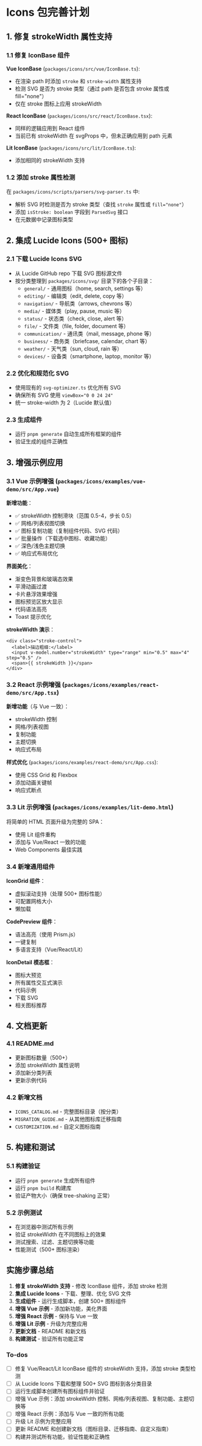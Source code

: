 <!-- be616230-4580-4c52-8844-19e9ab08b493 2676113a-a507-4e45-88d1-32e1ba87ab53 -->
# Icons 包完善计划

## 1. 修复 strokeWidth 属性支持

### 1.1 修复 IconBase 组件

**Vue IconBase** (`packages/icons/src/vue/IconBase.ts`):

- 在渲染 path 时添加 `stroke` 和 `stroke-width` 属性支持
- 检测 SVG 是否为 stroke 类型（通过 path 是否包含 stroke 属性或 fill="none"）
- 仅在 stroke 图标上应用 strokeWidth

**React IconBase** (`packages/icons/src/react/IconBase.tsx`):

- 同样的逻辑应用到 React 组件
- 当前已有 strokeWidth 在 svgProps 中，但未正确应用到 path 元素

**Lit IconBase** (`packages/icons/src/lit/IconBase.ts`):

- 添加相同的 strokeWidth 支持

### 1.2 添加 stroke 属性检测

在 `packages/icons/scripts/parsers/svg-parser.ts` 中:

- 解析 SVG 时检测是否为 stroke 类型（查找 `stroke` 属性或 `fill="none"`）
- 添加 `isStroke: boolean` 字段到 `ParsedSvg` 接口
- 在元数据中记录图标类型

## 2. 集成 Lucide Icons (500+ 图标)

### 2.1 下载 Lucide Icons SVG

- 从 Lucide GitHub repo 下载 SVG 图标源文件
- 按分类整理到 `packages/icons/svg/` 目录下的各个子目录：
  - `general/` - 通用图标（home, search, settings 等）
  - `editing/` - 编辑类（edit, delete, copy 等）
  - `navigation/` - 导航类（arrows, chevrons 等）
  - `media/` - 媒体类（play, pause, music 等）
  - `status/` - 状态类（check, close, alert 等）
  - `file/` - 文件类（file, folder, document 等）
  - `communication/` - 通讯类（mail, message, phone 等）
  - `business/` - 商务类（briefcase, calendar, chart 等）
  - `weather/` - 天气类（sun, cloud, rain 等）
  - `devices/` - 设备类（smartphone, laptop, monitor 等）

### 2.2 优化和规范化 SVG

- 使用现有的 `svg-optimizer.ts` 优化所有 SVG
- 确保所有 SVG 使用 `viewBox="0 0 24 24"`
- 统一 stroke-width 为 2（Lucide 默认值）

### 2.3 生成组件

- 运行 `pnpm generate` 自动生成所有框架的组件
- 验证生成的组件正确性

## 3. 增强示例应用

### 3.1 Vue 示例增强 (`packages/icons/examples/vue-demo/src/App.vue`)

**新增功能**：

- ✅ strokeWidth 控制滑块（范围 0.5-4，步长 0.5）
- ✅ 网格/列表视图切换
- ✅ 图标复制功能（复制组件代码、SVG 代码）
- ✅ 批量操作（下载选中图标、收藏功能）
- ✅ 深色/浅色主题切换
- ✅ 响应式布局优化

**界面美化**：

- 渐变色背景和玻璃态效果
- 平滑动画过渡
- 卡片悬浮效果增强
- 图标预览区放大显示
- 代码语法高亮
- Toast 提示优化

**strokeWidth 演示**：

```vue
<div class="stroke-control">
  <label>描边粗细:</label>
  <input v-model.number="strokeWidth" type="range" min="0.5" max="4" step="0.5" />
  <span>{{ strokeWidth }}</span>
</div>
```

### 3.2 React 示例增强 (`packages/icons/examples/react-demo/src/App.tsx`)

**新增功能**（与 Vue 一致）：

- strokeWidth 控制
- 网格/列表视图
- 复制功能
- 主题切换
- 响应式布局

**样式优化** (`packages/icons/examples/react-demo/src/App.css`):

- 使用 CSS Grid 和 Flexbox
- 添加动画关键帧
- 响应式断点

### 3.3 Lit 示例增强 (`packages/icons/examples/lit-demo.html`)

将简单的 HTML 页面升级为完整的 SPA：

- 使用 Lit 组件重构
- 添加与 Vue/React 一致的功能
- Web Components 最佳实践

### 3.4 新增通用组件

**IconGrid 组件**：

- 虚拟滚动支持（处理 500+ 图标性能）
- 可配置网格大小
- 懒加载

**CodePreview 组件**：

- 语法高亮（使用 Prism.js）
- 一键复制
- 多语言支持（Vue/React/Lit）

**IconDetail 模态框**：

- 图标大预览
- 所有属性交互式演示
- 代码示例
- 下载 SVG
- 相关图标推荐

## 4. 文档更新

### 4.1 README.md

- 更新图标数量（500+）
- 添加 strokeWidth 属性说明
- 添加新分类列表
- 更新示例代码

### 4.2 新增文档

- `ICONS_CATALOG.md` - 完整图标目录（按分类）
- `MIGRATION_GUIDE.md` - 从其他图标库迁移指南
- `CUSTOMIZATION.md` - 自定义图标指南

## 5. 构建和测试

### 5.1 构建验证

- 运行 `pnpm generate` 生成所有组件
- 运行 `pnpm build` 构建库
- 验证产物大小（确保 tree-shaking 正常）

### 5.2 示例测试

- 在浏览器中测试所有示例
- 验证 strokeWidth 在不同图标上的效果
- 测试搜索、过滤、主题切换等功能
- 性能测试（500+ 图标渲染）

## 实施步骤总结

1. **修复 strokeWidth 支持** - 修改 IconBase 组件，添加 stroke 检测
2. **集成 Lucide Icons** - 下载、整理、优化 SVG 文件
3. **生成组件** - 运行生成脚本，创建 500+ 图标组件
4. **增强 Vue 示例** - 添加新功能，美化界面
5. **增强 React 示例** - 保持与 Vue 一致
6. **增强 Lit 示例** - 升级为完整应用
7. **更新文档** - README 和新文档
8. **构建测试** - 验证所有功能正常

### To-dos

- [ ] 修复 Vue/React/Lit IconBase 组件的 strokeWidth 支持，添加 stroke 类型检测
- [ ] 从 Lucide Icons 下载和整理 500+ SVG 图标到各分类目录
- [ ] 运行生成脚本创建所有图标组件并验证
- [ ] 增强 Vue 示例：添加 strokeWidth 控制、网格/列表视图、复制功能、主题切换等
- [ ] 增强 React 示例：添加与 Vue 一致的所有功能
- [ ] 升级 Lit 示例为完整应用
- [ ] 更新 README 和创建新文档（图标目录、迁移指南、自定义指南）
- [ ] 构建并测试所有功能，验证性能和正确性